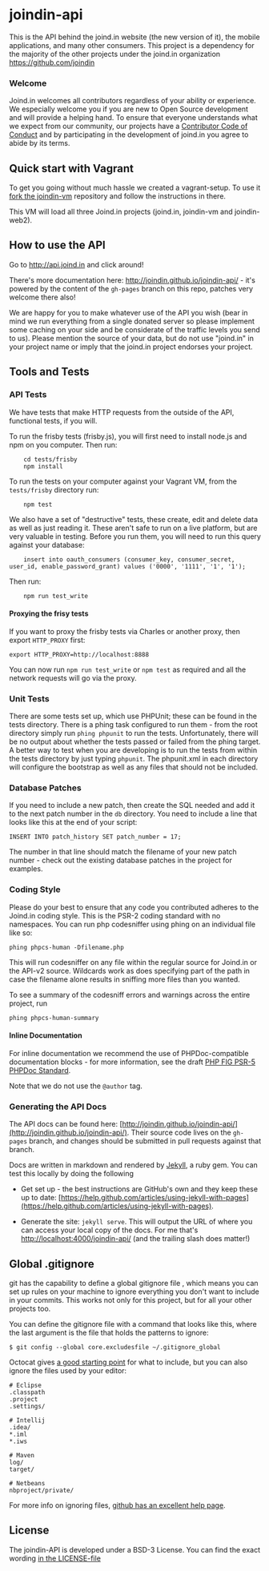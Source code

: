# joindin-api

This is the API behind the joind.in website (the new version of it), the mobile applications, and many other consumers.  This project is a dependency for the majority of the other projects under the joind.in organization https://github.com/joindin

### Welcome

Joind.in welcomes all contributors regardless of your ability or experience. We especially welcome
you if you are new to Open Source development and will provide a helping hand. To ensure that
everyone understands what we expect from our community, our projects have a [Contributor Code of
Conduct](CODE_OF_CONDUCT.md) and by participating in the development of joind.in you agree to abide
by its terms.

## Quick start with Vagrant

To get you going without much hassle we created a vagrant-setup. To use it [fork the joindin-vm](https://github.com/joindin/joindin-vm) repository and follow the instructions in there.

This VM will load all three Joind.in projects (joind.in, joindin-vm and joindin-web2).

## How to use the API

Go to http://api.joind.in and click around!

There's more documentation here: http://joindin.github.io/joindin-api/ - it's powered by the content of the ``gh-pages`` branch on this repo, patches very welcome there also!

We are happy for you to make whatever use of the API you wish (bear in mind we run everything from a single donated server so please implement some caching on your side and be considerate of the traffic levels you send to us). Please mention the source of your data, but do not use "joind.in" in your project name or imply that the joind.in project endorses your project.


## Tools and Tests

### API Tests

We have tests that make HTTP requests from the outside of the API, functional tests, if you will.

To run the frisby tests (frisby.js), you will first need to install node.js and
npm on you computer.  Then run:

        cd tests/frisby
        npm install

To run the tests on your computer against your Vagrant VM, from the `tests/frisby` directory run:

        npm test

We also have a set of "destructive" tests, these create, edit and delete data as well as just reading it.  These aren't safe to run on a live platform, but are very valuable in testing.  Before you run them, you will need to run this query against your database:

        insert into oauth_consumers (consumer_key, consumer_secret, user_id, enable_password_grant) values ('0000', '1111', '1', '1');

Then run:

        npm run test_write


#### Proxying the frisy tests

If you want to proxy the frisby tests via Charles or another proxy, then export `HTTP_PROXY` first:

    export HTTP_PROXY=http://localhost:8888

You can now run `npm run test_write` or `npm test` as required and all the network requests will go via the proxy.


### Unit Tests

There are some tests set up, which use PHPUnit; these can be found in the
tests directory.  There is a phing task
configured to run them - from the root directory simply run `phing phpunit` to run
the tests. Unfortunately, there will be no output about whether the tests passed
or failed from the phing target. A better way to test when you are developing is
to run the tests from within the tests directory by just typing
`phpunit`. The phpunit.xml in each directory will configure the bootstrap as well
as any files that should not be included.

### Database Patches

If you need to include a new patch, then create the SQL needed and add it to the next patch number in the `db` directory. You need to include a line that looks like this at the end of your script:

    INSERT INTO patch_history SET patch_number = 17;  

The number in that line should match the filename of your new patch number - check out the existing database patches in the project for examples.

### Coding Style

Please do your best to ensure that any code you contributed adheres to the
Joind.in coding style. This is the PSR-2 coding standard with
no namespaces. You can run php codesniffer using phing on an
individual file like so:

    phing phpcs-human -Dfilename.php

This will run codesniffer on any file within the regular source for Joind.in or the
API-v2 source. Wildcards work as does specifying part of the path in case the
filename alone results in sniffing more files than you wanted.

To see a summary of the codesniff errors and warnings across the entire project, run

    phing phpcs-human-summary

#### Inline Documentation

For inline documentation we recommend the use of PHPDoc-compatible documentation
blocks - for more information, see the draft [PHP FIG PSR-5 PHPDoc Standard](https://github.com/phpDocumentor/fig-standards/blob/master/proposed/phpdoc.md).

Note that we do not use the ```@author``` tag.

### Generating the API Docs

The API docs can be found here: [http://joindin.github.io/joindin-api/](http://joindin.github.io/joindin-api/).  Their source code lives on the ``gh-pages`` branch, and changes should be submitted in pull requests against that branch.

Docs are written in markdown and rendered by [Jekyll](http://jekyllrb.com/), a ruby gem.  You can test this locally by doing the following

* Get set up - the best instructions are GitHub's own and they keep these up to date: [https://help.github.com/articles/using-jekyll-with-pages](https://help.github.com/articles/using-jekyll-with-pages).

* Generate the site: ``jekyll serve``.  This will output the URL of where you can access your local copy of the docs.  For me that's [http://localhost:4000/joindin-api/](http://localhost:4000/joindin-api/) (and the trailing slash does matter!)

## Global .gitignore

git has the capability to define a global gitignore file , which means you can 
set up rules on your machine to ignore everything you don't want to include in 
your commits. This works not only for this project, but for all your other
projects too.

You can define the gitignore file with a command that looks like this, where the 
last argument is the file that holds the patterns to ignore: 

    $ git config --global core.excludesfile ~/.gitignore_global

Octocat gives [a good starting point](https://gist.github.com/octocat/9257657) for 
what to include, but you can also ignore the files used by your editor:

    # Eclipse
    .classpath
    .project
    .settings/
    
    # Intellij
    .idea/
    *.iml
    *.iws
        
    # Maven
    log/
    target/

    # Netbeans
    nbproject/private/

For more info on ignoring files, [github has an excellent help page](https://help.github.com/articles/ignoring-files/).

## License

The joindin-API is developed under a BSD-3 License. You can find the exact wording [in the LICENSE-file](LICENSE)
